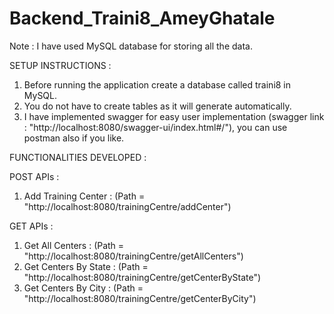 # Backend_Traini8_AmeyGhatale

Note : I have used MySQL database for storing all the data.

SETUP INSTRUCTIONS : 
1. Before running the application create a database called traini8 in MySQL.
2. You do not have to create tables as it will generate automatically.
3. I have implemented swagger for easy user implementation (swagger link : "http://localhost:8080/swagger-ui/index.html#/"), you can use postman also if you like.


FUNCTIONALITIES DEVELOPED : 

POST APIs :
1. Add Training Center : (Path = "http://localhost:8080/trainingCentre/addCenter")

GET APIs :
1. Get All Centers : (Path = "http://localhost:8080/trainingCentre/getAllCenters")
2. Get Centers By State : (Path = "http://localhost:8080/trainingCentre/getCenterByState")
3. Get Centers By City : (Path = "http://localhost:8080/trainingCentre/getCenterByCity")
